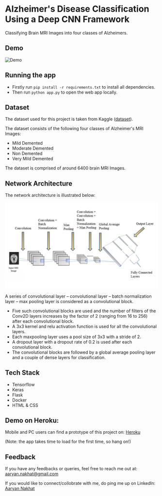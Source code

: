 
# Alzheimer's Disease Classification Using a Deep CNN Framework

Classifying Brain MRI Images into four classes of Alzheimers.


## Demo

![Demo](miscellaneous/demo-alzheimers.gif)


## Running the app

- Firstly run <code>pip install -r requirements.txt</code> to install all dependencies.
- Then run <code>python app.py</code> to open the web app locally.


## Dataset

The dataset used for this project is taken from Kaggle (<a href = "https://www.kaggle.com/datasets/tourist55/alzheimers-dataset-4-class-of-images">dataset</a>).

The dataset consists of the following four classes of Alzheimer's MRI Images:

* Mild Demented
* Moderate Demented
* Non Demented
* Very Mild Demented

The dataset is comprised of around 6400 brain MRI Images.

## Network Architecture

The network architecture is illustrated below:

![](miscellaneous/network_architecture.jpg)

A series of convolutional layer – convolutional layer – batch normalization layer – max pooling layer is considered as a convolutional block. 
* Five such convolutional blocks are used and the number of filters of the Conv2D layers increases by the factor of 2 (ranging from 16 to 256) after each convolutional block.
* A 3x3 kernel and relu activation function is used for all the convolutional layers.
* Each maxpooling layer uses a pool size of 3x3 with a stride of 2.
* A dropout layer with a dropout rate of 0.2 is used after each convolutional block.
* The convolutional blocks are followed by a global average pooling layer and a couple of dense layers for classification.

## Tech Stack

* Tensorflow
* Keras
* Flask
* Docker
* HTML & CSS

## Demo on Heroku:
Mobile and PC users can find a prototype of this project on: <a href = "https://alzheimers-aaryan-nakhat.herokuapp.com/" target="_blank">Heroku</a>

(Note: the app takes time to load for the first time, so hang on!)


## Feedback

If you have any feedbacks or queries, feel free to reach me out at: aaryan.nakhat@gmail.com

If you would like to connect/collobrate with me, do ping me up on Linkedln: <a href = "https://www.linkedin.com/in/aaryan-nak" target="_blank">Aaryan Nakhat</a>


